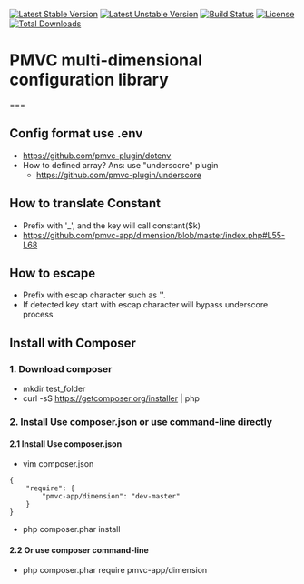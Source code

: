 [![Latest Stable Version](https://poser.pugx.org/pmvc-app/dimension/v/stable)](https://packagist.org/packages/pmvc-app/dimension) 
[![Latest Unstable Version](https://poser.pugx.org/pmvc-app/dimension/v/unstable)](https://packagist.org/packages/pmvc-app/dimension) 
[![Build Status](https://travis-ci.org/pmvc-app/dimension.svg?branch=master)](https://travis-ci.org/pmvc-app/dimension)
[![License](https://poser.pugx.org/pmvc-app/dimension/license)](https://packagist.org/packages/pmvc-app/dimension)
[![Total Downloads](https://poser.pugx.org/pmvc-app/dimension/downloads)](https://packagist.org/packages/pmvc-app/dimension) 

# PMVC multi-dimensional configuration library 
===

## Config format use .env
   * https://github.com/pmvc-plugin/dotenv
   * How to defined array? Ans: use "underscore" plugin
      * https://github.com/pmvc-plugin/underscore
## How to translate Constant
   * Prefix with '_', and the key will call constant($k)
   * https://github.com/pmvc-app/dimension/blob/master/index.php#L55-L68

## How to escape
   * Prefix with escap character such as '\'.
   * If detected key start with escap character will bypass underscore process
      

## Install with Composer
### 1. Download composer
   * mkdir test_folder
   * curl -sS https://getcomposer.org/installer | php

### 2. Install Use composer.json or use command-line directly
#### 2.1 Install Use composer.json
   * vim composer.json
```
{
    "require": {
        "pmvc-app/dimension": "dev-master"
    }
}
```
   * php composer.phar install

#### 2.2 Or use composer command-line
   * php composer.phar require pmvc-app/dimension


